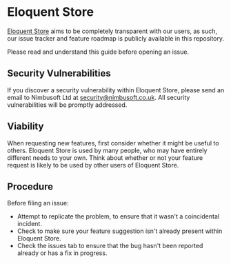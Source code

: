# Eloquent Store

[Eloquent Store](https://eloquentstore.com) aims to be completely transparent with our users, as such, our issue tracker and
feature roadmap is publicly available in this repository.

Please read and understand this guide before opening an issue.

## Security Vulnerabilities

If you discover a security vulnerability within Eloquent Store, please send an email to Nimbusoft
Ltd at security@nimbusoft.co.uk. All security vulnerabilities will be promptly addressed.

## Viability

When requesting new features, first consider whether it might be useful to others. Eloquent Store
is used by many people, who may have entirely different needs to your own. Think about whether or
not your feature request is likely to be used by other users of Eloquent Store.

## Procedure

Before filing an issue:

- Attempt to replicate the problem, to ensure that it wasn't a coincidental incident.
- Check to make sure your feature suggestion isn't already present within Eloquent Store.
- Check the issues tab to ensure that the bug hasn't been reported already or has a fix in progress.
